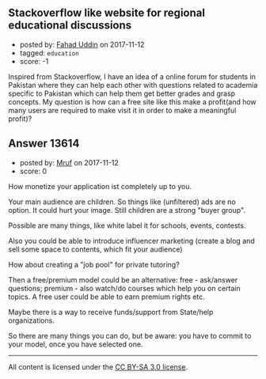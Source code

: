 ## Stackoverflow like website for regional educational discussions

- posted by: [Fahad Uddin](https://stackexchange.com/users/160083/fahad-uddin) on 2017-11-12
- tagged: `education`
- score: -1

<p>Inspired from Stackoverflow, I have an idea of a online forum for students in Pakistan where they can help each other with questions related to academia specific to Pakistan which can help them get better grades and grasp concepts. My question is how can a free site like this make a profit(and how many users are required to make visit it in order to make a meaningful profit)?</p>



## Answer 13614

- posted by: [Mruf](https://stackexchange.com/users/3246202/mruf) on 2017-11-12
- score: 0

<p>How monetize your application ist completely up to you.</p>

<p>Your main audience are children. So things like (unfiltered) ads are no option. It could hurt your image. Still children are a strong "buyer group".</p>

<p>Possible are many things, like white label it for schools, events, contests.</p>

<p>Also you could be able to introduce influencer marketing (create a blog and sell some space to contents, which fit your audience)</p>

<p>How about creating a "job pool" for private tutoring?</p>

<p>Then a free/premium model could be an alternative: free - ask/answer questions; premium - also watch/do courses which help you on certain topics. A free user could be able to earn premium rights etc.</p>

<p>Maybe there is a way to receive funds/support from State/help organizations.</p>

<p>So there are many things you can do, but be aware: you have to commit to your model, once you have selected one.</p>




---

All content is licensed under the [CC BY-SA 3.0 license](https://creativecommons.org/licenses/by-sa/3.0/).

